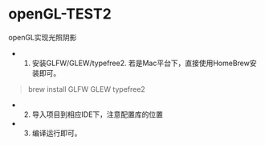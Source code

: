 # openGL-TEST2
openGL实现光照阴影

- 1. 安装GLFW/GLEW/typefree2.  若是Mac平台下，直接使用HomeBrew安装即可。
> brew install GLFW GLEW typefree2

- 2. 导入项目到相应IDE下，注意配置库的位置

- 3. 编译运行即可。
